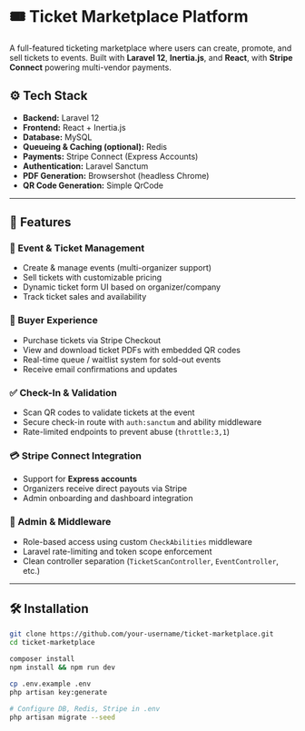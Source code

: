 # 🎟️ Ticket Marketplace Platform

A full-featured ticketing marketplace where users can create, promote, and sell tickets to events. Built with **Laravel 12**, **Inertia.js**, and **React**, with **Stripe Connect** powering multi-vendor payments.

## ⚙️ Tech Stack

- **Backend:** Laravel 12
- **Frontend:** React + Inertia.js
- **Database:** MySQL
- **Queueing & Caching (optional):** Redis
- **Payments:** Stripe Connect (Express Accounts)
- **Authentication:** Laravel Sanctum
- **PDF Generation:** Browsershot (headless Chrome)
- **QR Code Generation:** Simple QrCode

---

## 🚀 Features

### 🧾 Event & Ticket Management
- Create & manage events (multi-organizer support)
- Sell tickets with customizable pricing
- Dynamic ticket form UI based on organizer/company
- Track ticket sales and availability

### 🧍 Buyer Experience
- Purchase tickets via Stripe Checkout
- View and download ticket PDFs with embedded QR codes
- Real-time queue / waitlist system for sold-out events
- Receive email confirmations and updates

### ✅ Check-In & Validation
- Scan QR codes to validate tickets at the event
- Secure check-in route with `auth:sanctum` and ability middleware
- Rate-limited endpoints to prevent abuse (`throttle:3,1`)

### 💳 Stripe Connect Integration
- Support for **Express accounts**
- Organizers receive direct payouts via Stripe
- Admin onboarding and dashboard integration

### 🧠 Admin & Middleware
- Role-based access using custom `CheckAbilities` middleware
- Laravel rate-limiting and token scope enforcement
- Clean controller separation (`TicketScanController`, `EventController`, etc.)

---

## 🛠 Installation

```bash
git clone https://github.com/your-username/ticket-marketplace.git
cd ticket-marketplace

composer install
npm install && npm run dev

cp .env.example .env
php artisan key:generate

# Configure DB, Redis, Stripe in .env
php artisan migrate --seed
